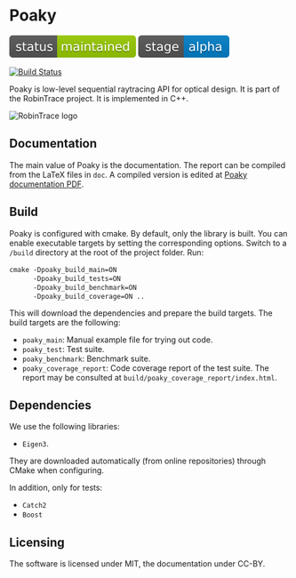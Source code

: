 # Poaky

![status](https://raw.githubusercontent.com/thomashoullier/badges/master/status-maintained.svg)
![stage](https://raw.githubusercontent.com/thomashoullier/badges/master/stage-alpha.svg)

[![Build Status](https://drone.git-or-miss.com/api/badges/thomashoullier/poaky/status.svg)](https://drone.git-or-miss.com/thomashoullier/poaky)

Poaky is low-level sequential raytracing API for optical design.
It is part of the RobinTrace project. It is implemented in C++.

<img src="doc/images/robintrace-logo.png" alt="RobinTrace logo" width="256"/>

## Documentation
The main value of Poaky is the documentation. The report can
be compiled from the LaTeX files in `doc`. A compiled version
is edited at
[Poaky documentation PDF](https://thomashoullier.com/writeups/robintrace-poaky/robintrace-poaky.html).

## Build
Poaky is configured with cmake. By default, only the library is built.
You can enable executable targets by setting the corresponding options.
Switch to a `/build` directory at the root of the project folder. Run:

```shell
cmake -Dpoaky_build_main=ON
      -Dpoaky_build_tests=ON
      -Dpoaky_build_benchmark=ON
      -Dpoaky_build_coverage=ON ..
```

This will download the dependencies and prepare the build targets.
The build targets are the following:

* `poaky_main`: Manual example file for trying out code.
* `poaky_test`: Test suite.
* `poaky_benchmark`: Benchmark suite.
* `poaky_coverage_report`: Code coverage report of the test suite. The report
  may be consulted at `build/poaky_coverage_report/index.html`.

## Dependencies
We use the following libraries:
* `Eigen3`.

They are downloaded automatically (from online repositories)
through CMake when configuring.

In addition, only for tests:
* `Catch2`
* `Boost`

## Licensing
The software is licensed under MIT, the documentation under CC-BY.
